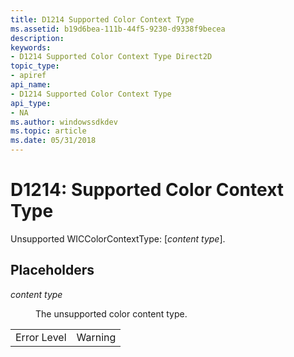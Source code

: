 ```yaml
---
title: D1214 Supported Color Context Type
ms.assetid: b19d6bea-111b-44f5-9230-d9338f9becea
description: 
keywords:
- D1214 Supported Color Context Type Direct2D
topic_type:
- apiref
api_name:
- D1214 Supported Color Context Type
api_type:
- NA
ms.author: windowssdkdev
ms.topic: article
ms.date: 05/31/2018
---
```


# D1214: Supported Color Context Type

Unsupported WICColorContextType: \[*content type*\].

## Placeholders

<dl> <dt>

<span id="content_type"></span><span id="CONTENT_TYPE"></span>*content type*
</dt> <dd>

The unsupported color content type.

</dd> </dl> 

|             |         |
|-------------|---------|
| Error Level | Warning |



 

 

 




